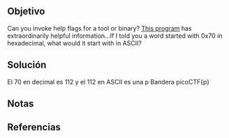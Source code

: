 ## Objetivo
Can you invoke help flags for a tool or binary? [This program](https://mercury.picoctf.net/static/beec4f433e5ee5bfcd71bba8d5863faf/warm) has extraordinarily helpful information...If I told you a word started with 0x70 in hexadecimal, what would it start with in ASCII?
## Solución
El 70 en decimal es 112 y el 112 en ASCII es una p
Bandera picoCTF{p}
## Notas

## Referencias
